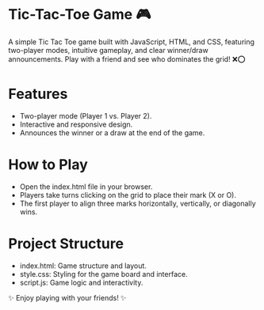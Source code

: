 # Tic-Tac-Toe Game 🎮

A simple Tic Tac Toe game built with JavaScript, HTML, and CSS, featuring two-player modes, intuitive gameplay, and clear winner/draw announcements. Play with a friend and see who dominates the grid! ❌⭕

# Features
- Two-player mode (Player 1 vs. Player 2).
- Interactive and responsive design.
- Announces the winner or a draw at the end of the game.

# How to Play
- Open the index.html file in your browser.
- Players take turns clicking on the grid to place their mark (X or O).
- The first player to align three marks horizontally, vertically, or diagonally wins.

# Project Structure
- index.html: Game structure and layout.
- style.css: Styling for the game board and interface.
- script.js: Game logic and interactivity.

✨ Enjoy playing with your friends! ✨
